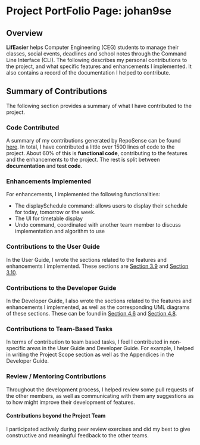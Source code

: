 # Project PortFolio Page: johan9se

## Overview

**LifEasier** helps Computer Engineering (CEG) students to manage their classes, social events, deadlines and school 
notes through the Command Line Interface (CLI).
The following describes my personal contributions to the project, and what specific features and enhancements I 
implemented. It also contains a record of the documentation I helped to contribute.

## Summary of Contributions

The following section provides a summary of what I have contributed to the project.

### Code Contributed

A summary of my contributions generated by RepoSense can be found [here](https://nus-cs2113-ay2021s1.github.io/tp-dashboard/#breakdown=true&search=johan9se&sort=groupTitle&sortWithin=title&since=2020-09-27&timeframe=commit&mergegroup=&groupSelect=groupByRepos&checkedFileTypes=docs~functional-code~test-code~other&tabOpen=true&tabType=authorship&tabAuthor=johan9se&tabRepo=AY2021S1-CS2113T-W13-4%2Ftp%5Bmaster%5D&authorshipIsMergeGroup=false&authorshipFileTypes=docs~functional-code~test-code).
In total, I have contributed a little over 1500 lines of code to the project. About 60% of this is **functional code**, 
contributing to the features and the enhancements to the project.
The rest is split between **documentation** and **test code**.

### Enhancements Implemented

For enhancements, I implemented the following functionalities:
* The displaySchedule command: allows users to display their schedule for today, tomorrow or the week.
* The UI for timetable display
* Undo command, coordinated with another team member to discuss implementation and algorithm to use

### Contributions to the User Guide

In the User Guide, I wrote the sections related to the features and enhancements I implemented.
These sections are [Section 3.9](https://ay2021s1-cs2113t-w13-4.github.io/tp/UserGuide#39-undoing-an-edit-or-deletion--undo)
and [Section 3.10](https://ay2021s1-cs2113t-w13-4.github.io/tp/UserGuide#310-displaying-schedule-display).

### Contributions to the Developer Guide

In the Developer Guide, I also wrote the sections related to the features and enhancements I implemented, as well as the
corresponding UML diagrams of these sections.
These can be found in [Section 4.6](https://ay2021s1-cs2113t-w13-4.github.io/tp/DeveloperGuide#46-undoing-changes-made-to-tasks-and-notes) 
and [Section 4.8](https://ay2021s1-cs2113t-w13-4.github.io/tp/DeveloperGuide#48-displaying-schedule).

### Contributions to Team-Based Tasks

In terms of contribution to team based tasks, I feel I contributed in non-specific areas in the User Guide and Developer Guide. 
For example, I helped in writing the Project Scope section as well as the Appendices in the Developer Guide.

### Review / Mentoring Contributions

Throughout the development process, I helped review some pull requests of the other members, as well as communicating 
with them any suggestions as to how might improve their development of features.

#### Contributions beyond the Project Team

I participated actively during peer review exercises and did my best to give constructive and meaningful feedback to 
the other teams.